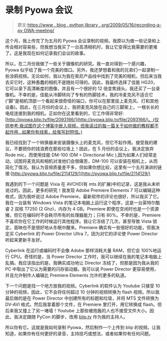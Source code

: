 # 录制 Pyowa 会议

> 原文:[https://www . blog . python library . org/2009/05/16/recording-a-py OWA-meeting/](https://www.blog.pythonlibrary.org/2009/05/16/recording-a-pyowa-meeting/)

这个月，我上传完了为五月的 Pyowa 会议录制的视频。我原以为做一些记录和上传会相对容易些，但我想当我买了一台高清相机时，我让它变得比我需要的更难了。这是我现在如何记录我们会议的故事。

所以，在二月份我做了一些关于摄像机的研究。我一直对得到一个感兴趣，Pyowa 似乎给了我一个完美的借口。另外，我还梦想着和我的兄弟们一起录制一些涂鸦视频。无论如何，我以为我在索尼产品线中找到了完美的相机，但后来当我去买它时，这种愚蠢的相机不是随处可得的。因此，我最终选择了佳能 HG20，它可以录下高清晰度的图像，并且有一个很好的 12 倍变焦镜头。我还买了一台录像机。不幸的是，佳能从冷脚转向了专有的热脚技术，我的冷麦克风不适合它(“脚”是相机顶部一个看起来很奇怪的端口，你可以在那里挂上麦克风、灯和其他设备)。因此，在三月份的会议上，我把麦克风放在自己的三脚架上，一根长长的电缆连接到我的相机。正如你在这里看到的，它工作得非常好:[http://pyowa.blip.tv/file/2093166/](http://pyowa.blip.tv/file/2093166/)。(仅供参考:我试图在这个博客中嵌入视频，但我读过的每一篇关于如何做的教程都不起作用...如果你有线索，给我写封短信。)

我已经找到了一个转换器来安装摄像头上的麦克风，但它不起作用。接受我的建议，不要把你的钱浪费在那些垃圾上！因此，在 5 月份的会议上，我决定放弃 Rode mic，而使用佳能 DM-100 (DM = Directional Mic ),因为如果人们经常走动，试图将麦克风和相机对准他们会很痛苦，DM-100 可以安装在相机上，从而简化了情况。我认为音频质量差不多，但如果你想比较，这里有一个五月演讲的链接:[http://pyowa.blip.tv/file/2114129/](http://pyowa.blip.tv/file/2114129/)

我遇到的下一个问题是 Vixia 在 AVCHD(有 mts 的扩展)中的记录，这是我从未听说过的。因此，更多的研究！我发现 Adobe Premiere Elements 7 可以编辑这种格式，因为我听说过 Adobe Premiere，最新软件的评论也很好，所以我买了它。我在一台装有 Windows Vista 的笔记本电脑上运行这个程序，这是一台英特尔酷睿 2 双核 T7250 (2 Ghz)，内存为 4 GB。Premiere 即使在空闲时也是一个资源猪，但它在编码时不会耗尽所有的处理器能力；只有 80%。不幸的是，Premiere 不喜欢你在它工作的时候运行其他程序。我让它冻结了几次，甚至导致 Vista 锁定。首映也不是很好地从冬眠中醒来。Premiere 确实有一些很好的功能，但我决定买 Cyberlink 的 Power Director Ultra 7，因为对它的评论使 Power Director 听起来更新手友好。

Cyberlink 在运行或编码时不会像 Adobe 那样消耗大量 RAM，但它会 100%地运行 CPU。奇怪的是，当 Power Director 工作时，我可以继续在我的笔记本电脑上乱搞。我应该指出的是，我确实成功地让 Director 冻结了，但那是因为我从我的 PC 中取出了它认为需要的闪存驱动器。我可以说 Power Director 更容易使用，并且允许制作人编辑比 Premiere Elements 允许的更多的轨道。

下一个问题是找一个地方放我的视频。Cyberlink 的软件认为 Youtube 只接受 10 分钟的视频，因此，它不会将任何超过 10 分钟的视频转换为 flash 视频。所以我最后做的是在 Power Director 中创建所有的标题和垃圾，并将 MTS 文件转换为 DV-AVI 格式。然后我拿着那个文件，在 Premiere 里打开，用它转换成 flash。但后来我又撞上了另一堵墙！Youtube 上那些被炮轰的人也不接受文件大小。因此，我决定跟随 PyCon 的脚步，改用 [blip.tv](http://pyowa.blip.tv) 作为我的主持人。

所以你有它。这就是我如何录制 Pyowa，然后制作一个上传到 blip 的视频。让我知道，如果你有任何更好的录音，主持技巧或想法，或者如果你有任何问题。